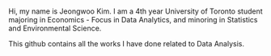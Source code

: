 ### 
Hi, my name is Jeongwoo Kim. I am a 4th year University of Toronto student majoring in Economics - Focus in Data Analytics, and minoring in Statistics and Environmental Science.

This github contains all the works I have done related to Data Analysis. 

<!--
**Kjeongwoo99/Kjeongwoo99** is a ✨ _special_ ✨ repository because its `README.md` (this file) appears on your GitHub profile.

Here are some ideas to get you started:

- 🔭 I’m currently working on ...
- 🌱 I’m currently learning ...
- 👯 I’m looking to collaborate on ...
- 🤔 I’m looking for help with ...
- 💬 Ask me about ...
- 📫 How to reach me: ...
- 😄 Pronouns: ...
- ⚡ Fun fact: ...
-->
